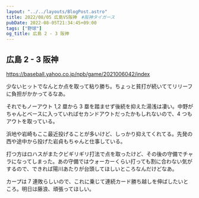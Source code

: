 ```yaml
---
layout: "../../layouts/BlogPost.astro"
title: 2022/08/05 広島VS阪神　#阪神タイガース
pubDate: 2022-08-05T21:34:45+09:00
tags: ["野球"]
og_title: 広島 2 - 3 阪神
---
```


## 広島 2 - 3 阪神

https://baseball.yahoo.co.jp/npb/game/2021006042/index

少ないヒットでなんとか点を取って粘り勝ち。ちょっと貧打が続いててリリーフに負担がかかってるなあ。

それでもノーアウト 1,2 塁から 3 塁を踏ませず後続を抑えた湯浅は凄い。中野がちゃんとベースに入っていればセカンドアウトだったかもしれないので、4 つもアウトを取っている。

浜地や岩崎もここ最近投げることが多いけど、しっかり抑えてくれてる。先発の西や途中から投げた岩貞もちゃんと仕事している。

打つ方はロハスがまたクビギリギリ打法で点を取ったけど、その後の守備でチャラになってしまった。あの守備ではウォーカーくらい打っても割に合わない気がするので、できれば陽川あたりが台頭してほしいところなんだけどなあ。

カープは 7 連敗らしいので、これに乗じて連続カード勝ち越しを伸ばしたいところ。明日は藤浪、頑張ってほしい。
